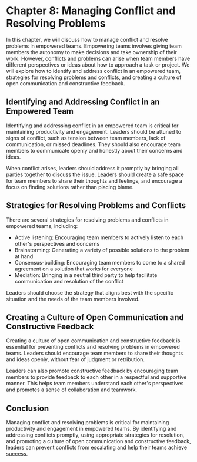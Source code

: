Chapter 8: Managing Conflict and Resolving Problems
===================================================

In this chapter, we will discuss how to manage conflict and resolve problems in empowered teams. Empowering teams involves giving team members the autonomy to make decisions and take ownership of their work. However, conflicts and problems can arise when team members have different perspectives or ideas about how to approach a task or project. We will explore how to identify and address conflict in an empowered team, strategies for resolving problems and conflicts, and creating a culture of open communication and constructive feedback.

Identifying and Addressing Conflict in an Empowered Team
--------------------------------------------------------

Identifying and addressing conflict in an empowered team is critical for maintaining productivity and engagement. Leaders should be attuned to signs of conflict, such as tension between team members, lack of communication, or missed deadlines. They should also encourage team members to communicate openly and honestly about their concerns and ideas.

When conflict arises, leaders should address it promptly by bringing all parties together to discuss the issue. Leaders should create a safe space for team members to share their thoughts and feelings, and encourage a focus on finding solutions rather than placing blame.

Strategies for Resolving Problems and Conflicts
-----------------------------------------------

There are several strategies for resolving problems and conflicts in empowered teams, including:

* Active listening: Encouraging team members to actively listen to each other's perspectives and concerns
* Brainstorming: Generating a variety of possible solutions to the problem at hand
* Consensus-building: Encouraging team members to come to a shared agreement on a solution that works for everyone
* Mediation: Bringing in a neutral third party to help facilitate communication and resolution of the conflict

Leaders should choose the strategy that aligns best with the specific situation and the needs of the team members involved.

Creating a Culture of Open Communication and Constructive Feedback
------------------------------------------------------------------

Creating a culture of open communication and constructive feedback is essential for preventing conflicts and resolving problems in empowered teams. Leaders should encourage team members to share their thoughts and ideas openly, without fear of judgment or retribution.

Leaders can also promote constructive feedback by encouraging team members to provide feedback to each other in a respectful and supportive manner. This helps team members understand each other's perspectives and promotes a sense of collaboration and teamwork.

Conclusion
----------

Managing conflict and resolving problems is critical for maintaining productivity and engagement in empowered teams. By identifying and addressing conflicts promptly, using appropriate strategies for resolution, and promoting a culture of open communication and constructive feedback, leaders can prevent conflicts from escalating and help their teams achieve success.
